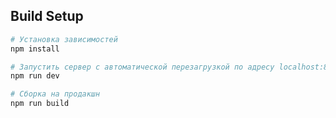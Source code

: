 ## Build Setup

``` bash
# Установка зависимостей
npm install

# Запустить сервер с автоматической перезагрузкой по адресу localhost:8080
npm run dev

# Сборка на продакшн
npm run build
```
